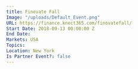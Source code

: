 ```yaml
---
title: Finovate Fall
Image: "/uploads/Default_Event.png"
URL: https://finance.knect365.com/finovatefall/
Start Date: 2018-09-13 00:00:00 Z
End Date: 
Markets: USA
Topics: 
Location: New York
Is Partner Event?: false
---
```


